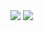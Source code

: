 <div>
    <img align=top src="https://github-readme-stats.vercel.app/api?username=mariatheresahqs&show_icons=true&theme=dark&layout=compact&count_private=true&include_all_commits=true"/>
    <img align=top  src="https://github-readme-stats.vercel.app/api/top-langs/?username=mariatheresahqs&theme=dark&layout=compact&include_all_commits=true)](https://github.com/anuraghazra/github-readme-stats"/>
<div>
<!--
**mariatheresahqs/mariatheresahqs** is a ✨ _special_ ✨ repository because its `README.md` (this file) appears on your GitHub profile.

Here are some ideas to get you started:

- 🔭 I’m currently working on ...
- 🌱 I’m currently learning ...
- 👯 I’m looking to collaborate on ...
- 🤔 I’m looking for help with ...
- 💬 Ask me about ...
- 📫 How to reach me: ...
- 😄 Pronouns: ...
- ⚡ Fun fact: ...
-->
